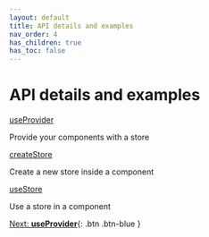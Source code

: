 ```yaml
---
layout: default
title: API details and examples
nav_order: 4
has_children: true
has_toc: false
---
```


# API details and examples

[useProvider](/api/useProvider)

Provide your components with a store

[createStore](/api/createStore)

Create a new store inside a component

[useStore](/api/useStore)

Use a store in a component

[Next: **useProvider**](/api/useProvider){: .btn .btn-blue }
